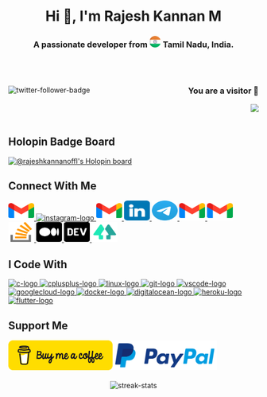 <h1 align="center"> Hi 👋, I'm Rajesh Kannan M </h1>
<h3 align="center"> A passionate developer from <img src="./assets/icons/india.png" width=23" /> Tamil Nadu, India. </h3>

<br></br>

<div align="left"> <a href="https://twitter.com/rajeshkoffl" target="_blank">
  <img align="left" src="https://img.shields.io/twitter/follow/rajeshkoffl?logo=twitter&style=for-the-badge" alt="twitter-follower-badge"/> </a>
  <a> <h3 align="right"> You are a visitor 👀 </h3>
    <img align="right" src="https://profile-counter.glitch.me/r/count.svg?"/> </a>
</div>

<br> </br>

## Holopin Badge Board

[![@rajeshkannanoffl's Holopin board](https://holopin.me/rajeshkannanoffl)](https://holopin.io/@rajeshkannanoffl)

## Connect With Me

<div align="left">
  <a href="https://facebook.com/rajeshkannanoffl" target="_blank"> <img src="./images/png/gmail.png" width="52" height="40" alt="facebook-logo"/> </a>
  <a href="https://instagram.com/rajeshkannanoffl" target="_blank"> <img src="./images/icons/instagram.svg" width="52" height="40" alt="instagram-logo"/> </a>
  <a href="https://twitter.com/rajeshkoffl" target="_blank"> <img src="./images/png/gmail.png" width="52" height="40" alt="twitter-logo"/> </a>
  <a href="https://linkedin.com/in/rajeshkannanoffl" target="_blank"> <img src="./images/png/linkedin.png" width="52" height="40" alt="linkedin-logo"/> </a>
  <a href="https://telegram.dog/rajeshkannanoffl" target="_blank"> <img src="./images/png/telegram.png" width="52" height="40" alt="telegram-logo"/> </a>
  <a href="mailto:rajeshkannan.offl@gmail.com" target="_blank"> <img src="./images/png/gmail.png" width="52" height="40" alt="gmail-logo"/> </a>
  <a href="mailto:rajeshkannanoffl@outlook.com" target="_blank"> <img src="./images/png/gmail.png" width="52" height="40" alt="microsoft-outlook-logo"/> </a>
  <a href="https://stackoverflow.com/users/19619643" target="_blank"> <img src="./images/png/stack-overflow.png" width="52" height="40" alt="stackoverflow-logo"/> </a>
  <a href="https://medium.com/@rajeshkannanoffl" target="_blank"> <img src="./images/png/medium.png" width="52" height="40" alt="medium-logo"/> </a>
  <a href="https://dev.to/rajeshkannanoffl" target="_blank"> <img src="./images/png/dev.png" width="52" height="40" alt="devto-logo"/> </a>
  <a href="https://linktr.ee/rajeshkannanoffl" target="_blank"> <img src="./images/png/linktree.png" width="52" height="40" alt="linktree-logo"/> </a>
</div>

## I Code With

<div align="left">
  <a href="https://www.cprogramming.com/" target="_blank">
    <img src="https://cdn.jsdelivr.net/gh/devicons/devicon/icons/c/c-original.svg" height="40" width="52" alt="c-logo"/> </a>
  <a href="https://cplusplus.com" target="_blank">
    <img src="https://cdn.jsdelivr.net/gh/devicons/devicon/icons/cplusplus/cplusplus-original.svg" height="40" width="52" alt="cplusplus-logo"/> </a>
  <a href="https://kernel.org/" target="_blank">
    <img src="https://cdn.jsdelivr.net/gh/devicons/devicon/icons/linux/linux-original.svg" height="40" width="52" alt="linux-logo"/> </a>
  <a href="https://git-scm.com/" target="_blank">
    <img src="https://cdn.jsdelivr.net/gh/devicons/devicon/icons/git/git-original.svg" height="40" width="52" alt="git-logo"/> </a>
  <a href="https://code.visualstudio.com/" target="_blank">
    <img src="https://cdn.jsdelivr.net/gh/devicons/devicon/icons/vscode/vscode-original.svg" height="40" width="52" alt="vscode-logo"/> </a>
  <a href="https://cloud.google.com/" target="_blank">
    <img src="https://cdn.jsdelivr.net/gh/devicons/devicon/icons/googlecloud/googlecloud-original.svg" height="40" width="52" alt="googlecloud-logo"/> </a>
  <a href="https://www.docker.com/" target="_blank">
    <img src="https://cdn.jsdelivr.net/gh/devicons/devicon/icons/docker/docker-original.svg" height="40" width="52" alt="docker-logo"/> </a>
  <a href="https://www.digitalocean.com/" target="_blank">
    <img src="https://cdn.jsdelivr.net/gh/devicons/devicon/icons/digitalocean/digitalocean-original.svg" height="40" width="52" alt="digitalocean-logo"/> </a>
  <a href="https://heroku.com" target="_blank">
    <img src="https://cdn.jsdelivr.net/gh/devicons/devicon/icons/heroku/heroku-original.svg" height="40" width="52" alt="heroku-logo"/> </a>
  <a href="https://flutter.dev/" target="_blank">
    <img src="https://cdn.jsdelivr.net/gh/devicons/devicon/icons/flutter/flutter-original.svg" height="40" width="52" alt="flutter-logo"/> </a>
</div>

## Support Me

<div align="left">
  <a href="https://www.buymeacoffee.com/rajeshkannanm"> <img align="left" src="./assets/icons/buy-me-a-coffee.png" height="60" width="210" alt="buymeacofee-logo"/> </a>
  <a href="https://www.paypal.me/rajeshkannanoffl"> <img align="left" src="./assets/icons/paypal.png" height="60" width="210" alt="paypal-logo"/> </a>
</div>

<br> </br> <br> </br>

<div align="center"> <img src="https://github-readme-streak-stats.herokuapp.com/?user=rajeshkannanoffl&" alt="streak-stats"/> </div>